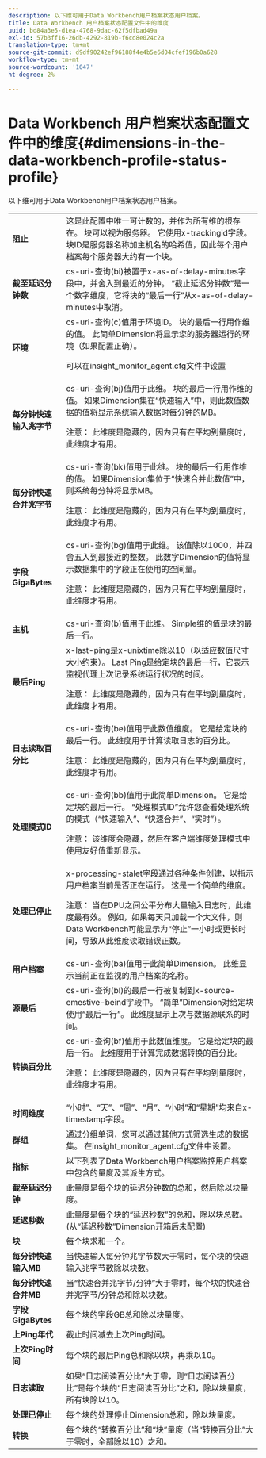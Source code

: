 ```yaml
---
description: 以下维可用于Data Workbench用户档案状态用户档案。
title: Data Workbench 用户档案状态配置文件中的维度
uuid: bd84a3e5-d1ea-4768-9dac-62f5dfbad49a
exl-id: 57b3ff16-26db-4292-819b-f6cd8e024c2a
translation-type: tm+mt
source-git-commit: d9df90242ef96188f4e4b5e6d04cfef196b0a628
workflow-type: tm+mt
source-wordcount: '1047'
ht-degree: 2%

---
```


# Data Workbench 用户档案状态配置文件中的维度{#dimensions-in-the-data-workbench-profile-status-profile}

以下维可用于Data Workbench用户档案状态用户档案。

<table id="table_DD143B4F15FF446DAD24BD2473B485B9"> 
 <tbody> 
  <tr> 
   <td colname="col1"> <b>阻止</b> </td> 
   <td colname="col2"> 这是此配置中唯一可计数的，并作为所有维的根存在。 块可以视为服务器。 它使用x-trackingid字段。 块ID是服务器名称加主机名的哈希值，因此每个用户档案每个服务器大约有一个块。 </td> 
  </tr> 
  <tr> 
   <td colname="col1"> <b>截至延迟分钟数</b> </td> 
   <td colname="col2"> cs-uri-查询(bi)被置于x-as-of-delay-minutes字段中，并舍入到最近的分钟。 “截止延迟分钟数”是一个数字维度，它将块的“最后一行”从x-as-of-delay-minutes中取消。 </td> 
  </tr> 
  <tr> 
   <td colname="col1"> <b>环境</b> </td> 
   <td colname="col2"> cs-uri-查询(c)值用于环境ID。 块的最后一行用作维的值。 此简单Dimension将显示您的服务器运行的环境（如果配置正确）。 <p>可以在insight_monitor_agent.cfg文件中设置 </p></td> 
  </tr> 
  <tr> 
   <td colname="col1"> <b>每分钟快速输入兆字节</b> </td> 
   <td colname="col2"> cs-uri-查询(bj)值用于此维。 块的最后一行用作维的值。 如果Dimension集在“快速输入”中，则此数值数据的值将显示系统输入数据时每分钟的MB。 <p>注意： 此维度是隐藏的，因为只有在平均到量度时，此维度才有用。 </p></td> 
  </tr> 
  <tr> 
   <td colname="col1"> <b>每分钟快速合并兆字节</b> </td> 
   <td colname="col2">cs-uri-查询(bk)值用于此维。 块的最后一行用作维的值。 如果Dimension集位于“快速合并此数值”中，则系统每分钟将显示MB。 <p>注意： 此维度是隐藏的，因为只有在平均到量度时，此维度才有用。 </p></td> 
  </tr> 
  <tr> 
   <td colname="col1"> <b>字段GigaBytes</b> </td> 
   <td colname="col2"> cs-uri-查询(bg)值用于此维。 该值除以1000，并四舍五入到最接近的整数。 此数字Dimension的值将显示数据集中的字段正在使用的空间量。 <p>注意： 此维度是隐藏的，因为只有在平均到量度时，此维度才有用。 </p></td> 
  </tr> 
  <tr> 
   <td colname="col1"> <b>主机</b> </td> 
   <td colname="col2"> cs-uri-查询(b)值用于此维。 Simple维的值是块的最后一行。 </td> 
  </tr> 
  <tr> 
   <td colname="col1"> <b>最后Ping</b> </td> 
   <td colname="col2">x-last-ping是x-unixtime除以10（以适应数值尺寸大小约束）。 Last Ping是给定块的最后一行，它表示监视代理上次记录系统运行状况的时间。 <p>注意： 此维度是隐藏的，因为只有在平均到量度时，此维度才有用。 </p></td> 
  </tr> 
  <tr> 
   <td colname="col1"> <b>日志读取百分比</b> </td> 
   <td colname="col2">cs-uri-查询(be)值用于此数值维度。 它是给定块的最后一行。 此维度用于计算读取日志的百分比。 <p>注意： 此维度是隐藏的，因为只有在平均到量度时，此维度才有用。 </p></td> 
  </tr> 
  <tr> 
   <td colname="col1"> <b>处理模式ID</b> </td> 
   <td colname="col2"> cs-uri-查询(bb)值用于此简单Dimension。 它是给定块的最后一行。 “处理模式ID”允许您查看处理系统的模式（“快速输入”、“快速合并”、“实时”）。 <p>注意： 该维度会隐藏，然后在客户端维度处理模式中使用友好值重新显示。 </p></td> 
  </tr> 
  <tr> 
   <td colname="col1"> <b>处理已停止</b> </td> 
   <td colname="col2"> x-processing-stalet字段通过各种条件创建，以指示用户档案当前是否正在运行。 这是一个简单的维度。 <p>注意： 当在DPU之间公平分布大量输入日志时，此维度最有效。 例如，如果每天只加载一个大文件，则Data Workbench可能显示为“停止”一小时或更长时间，导致从此维度读取错误正数。 </p></td> 
  </tr> 
  <tr> 
   <td colname="col1"> <b>用户档案</b> </td> 
   <td colname="col2"> cs-uri-查询(ba)值用于此简单Dimension。 此维显示当前正在监视的用户档案的名称。 </td> 
  </tr> 
  <tr> 
   <td colname="col1"> <b>源最后</b> </td> 
   <td colname="col2"> cs-uri-查询(bl)的最后一行被复制到x-source-emestive-beind字段中。 “简单”Dimension对给定块使用“最后一行”。 此维度显示上次与数据源联系的时间。 </td> 
  </tr> 
  <tr> 
   <td colname="col1"> <b>转换百分比</b> </td> 
   <td colname="col2"> cs-uri-查询(bf)值用于此数值维度。 它是给定块的最后一行。 此维度用于计算完成数据转换的百分比。 <p>注意： 此维度是隐藏的，因为只有在平均到量度时，此维度才有用。 </p></td> 
  </tr> 
  <tr> 
   <td colname="col1"> <b>时间维度</b> </td> 
   <td colname="col2"> “小时”、“天”、“周”、“月”、“小时”和“星期”均来自x-timestamp字段。 </td> 
  </tr> 
  <tr> 
   <td colname="col1"> <b>群组</b> </td> 
   <td colname="col2"> 通过分组单词，您可以通过其他方式筛选生成的数据集。 在insight_monitor_agent.cfg文件中设置。 </td> 
  </tr> 
  <tr> 
   <td colname="col1"> <b>指标</b> </td> 
   <td colname="col2"> 以下列表了Data Workbench用户档案监控用户档案中包含的量度及其派生方式。 </td> 
  </tr> 
  <tr> 
   <td colname="col1"> <b>截至延迟分钟</b> </td> 
   <td colname="col2"> 此量度是每个块的延迟分钟数的总和，然后除以块量度。 </td> 
  </tr> 
  <tr> 
   <td colname="col1"> <b>延迟秒数</b> </td> 
   <td colname="col2"> 此量度是每个块的“延迟秒数”的总和，除以块总数。 (从“延迟秒数”Dimension开箱后未配置) </td> 
  </tr> 
  <tr> 
   <td colname="col1"> <b>块</b> </td> 
   <td colname="col2"> 每个块求和一个。 </td> 
  </tr> 
  <tr> 
   <td colname="col1"> <b>每分钟快速输入MB</b> </td> 
   <td colname="col2"> 当快速输入每分钟兆字节数大于零时，每个块的快速输入兆字节数除以块数。 </td> 
  </tr> 
  <tr> 
   <td colname="col1"> <b>每分钟快速合并MB</b> </td> 
   <td colname="col2"> 当“快速合并兆字节/分钟”大于零时，每个块的快速合并兆字节/分钟总和除以块数。 </td> 
  </tr> 
  <tr> 
   <td colname="col1"> <b>字段GigaBytes</b> </td> 
   <td colname="col2"> 每个块的字段GB总和除以块量度。 </td> 
  </tr> 
  <tr> 
   <td colname="col1"> <b>上Ping年代</b> </td> 
   <td colname="col2"> 截止时间减去上次Ping时间。 </td> 
  </tr> 
  <tr> 
   <td colname="col1"> <b>上次Ping时间</b> </td> 
   <td colname="col2"> 每个块的最后Ping总和除以块，再乘以10。 </td> 
  </tr> 
  <tr> 
   <td colname="col1"> <b>日志读取</b> </td> 
   <td colname="col2"> 如果“日志阅读百分比”大于零，则“日志阅读百分比”是每个块的“日志阅读百分比”之和，除以块量度，所有块除以10。 </td> 
  </tr> 
  <tr> 
   <td colname="col1"> <b>处理已停止</b> </td> 
   <td colname="col2"> 每个块的处理停止Dimension总和，除以块量度。 </td> 
  </tr> 
  <tr> 
   <td colname="col1"> <b>转换</b> </td> 
   <td colname="col2"> 每个块的“转换百分比”和“块”量度（当“转换百分比”大于零时，全部除以10）之和。 </td> 
  </tr> 
 </tbody> 
</table>
